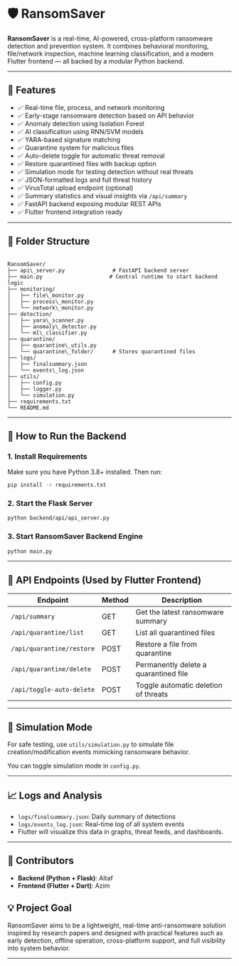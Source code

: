 
# 🛡️ RansomSaver

**RansomSaver** is a real-time, AI-powered, cross-platform ransomware detection and prevention system. It combines behavioral monitoring, file/network inspection, machine learning classification, and a modern Flutter frontend — all backed by a modular Python backend.

---

## 🔧 Features 

- ✅ Real-time file, process, and network monitoring
- ✅ Early-stage ransomware detection based on API behavior
- ✅ Anomaly detection using Isolation Forest
- ✅ AI classification using RNN/SVM models
- ✅ YARA-based signature matching
- ✅ Quarantine system for malicious files
- ✅ Auto-delete toggle for automatic threat removal
- ✅ Restore quarantined files with backup option
- ✅ Simulation mode for testing detection without real threats
- ✅ JSON-formatted logs and full threat history
- ✅ VirusTotal upload endpoint (optional)
- ✅ Summary statistics and visual insights via `/api/summary`
- ✅ FastAPI backend exposing modular REST APIs
- ✅ Flutter frontend integration ready

---

## 📁 Folder Structure

```

RansomSaver/
├── api\_server.py               # FastAPI backend server
├── main.py                     # Central runtime to start backend logic
├── monitoring/
│   ├── file\_monitor.py
│   ├── process\_monitor.py
│   └── network\_monitor.py
├── detection/
│   ├── yara\_scanner.py
│   ├── anomaly\_detector.py
│   └── ml\_classifier.py
├── quarantine/
│   ├── quarantine\_utils.py
│   └── quarantine\_folder/      # Stores quarantined files
├── logs/
│   ├── finalsummary.json
│   └── events\_log.json
├── utils/
│   ├── config.py
│   ├── logger.py
│   └── simulation.py
├── requirements.txt
└── README.md

````

---

## 🚀 How to Run the Backend

### 1. Install Requirements

Make sure you have Python 3.8+ installed. Then run:

```bash
pip install -r requirements.txt
```

### 2. Start the Flask Server

```bash
python backend/api/api_server.py
```

### 3. Start RansomSaver Backend Engine

```bash
python main.py
```

---


## 📡 API Endpoints (Used by Flutter Frontend)

| Endpoint                  | Method | Description                           |
| ------------------------- | ------ | ------------------------------------- |
| `/api/summary`            | GET    | Get the latest ransomware summary     |
| `/api/quarantine/list`    | GET    | List all quarantined files            |
| `/api/quarantine/restore` | POST   | Restore a file from quarantine        |
| `/api/quarantine/delete`  | POST   | Permanently delete a quarantined file |
| `/api/toggle-auto-delete` | POST   | Toggle automatic deletion of threats  |

---

## 🧪 Simulation Mode

For safe testing, use `utils/simulation.py` to simulate file creation/modification events mimicking ransomware behavior.

You can toggle simulation mode in `config.py`.

---

## 📈 Logs and Analysis

* `logs/finalsummary.json`: Daily summary of detections
* `logs/events_log.json`: Real-time log of all system events
* Flutter will visualize this data in graphs, threat feeds, and dashboards.

---

## 👥 Contributors

* **Backend (Python + Flask)**: Altaf
* **Frontend (Flutter + Dart)**: Azim

## 💡 Project Goal

RansomSaver aims to be a lightweight, real-time anti-ransomware solution inspired by research papers and designed with practical features such as early detection, offline operation, cross-platform support, and full visibility into system behavior.

---

```
